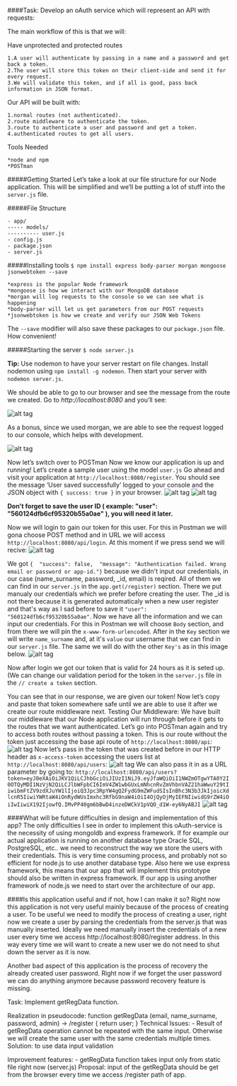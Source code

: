 ####Task: Develop an oAuth service which will represent an API with requests:

The main workflow of this is that we will:

Have unprotected and protected routes
```
1.A user will authenticate by passing in a name and a password and get back a token.
2.The user will store this token on their client-side and send it for every request.
3.We will validate this token, and if all is good, pass back information in JSON format.
```
Our API will be built with:
```
1.normal routes (not authenticated).
2.route middleware to authenticate the token.
3.route to authenticate a user and password and get a token.
4.authenticated routes to get all users.
```
Tools Needed
```
*node and npm
*POSTman
```
#####Getting Started
Let’s take a look at our file structure for our Node application. This will be simplified and we’ll be putting a lot of stuff into the `server.js` file.

#####File Structure
```
- app/
----- models/
---------- user.js
- config.js
- package.json
- server.js
```

#####Installing tools
`$ npm install express body-parser morgan mongoose jsonwebtoken --save`
```
*express is the popular Node framework
*mongoose is how we interact with our MongoDB database
*morgan will log requests to the console so we can see what is happening
*body-parser will let us get parameters from our POST requests
*jsonwebtoken is how we create and verify our JSON Web Tokens
```
The `--save` modifier will also save these packages to our `package.json` file. How convenient!

#####Starting the server
`$ node server.js`

**Tip:** Use nodemon to have your server restart on file changes. Install nodemon using `npm install -g nodemon`. Then start your server with `nodemon server.js`.

We should be able to go to our browser and see the message from the route we created. Go to *http://localhost:8080* and you’ll see:

![alt tag](https://github.com/CristianChris/oAuth-service-which-will-represent-an-API-with-requests/blob/master/Images/1.png "First image")

As a bonus, since we used morgan, we are able to see the request logged to our console, which helps with development.

![alt tag](https://github.com/CristianChris/oAuth-service-which-will-represent-an-API-with-requests/blob/master/Images/2.png "Second image")

Now let’s switch over to POSTman
Now we know our application is up and running! Let’s create a sample user using the model `user.js`
Go ahead and visit your application at `http://localhost:8080/register`. You should see the message ‘User saved successfully’ logged to your console and the JSON object with `{ success: true }` in your browser.
![alt tag](https://github.com/CristianChris/oAuth-service-which-will-represent-an-API-with-requests/blob/master/Images/4.png "Postman create user image")
![alt tag](https://github.com/CristianChris/oAuth-service-which-will-represent-an-API-with-requests/blob/master/Images/3.png "Terminal Create user image")

**Don't forget to save the user ID ( example: "user": "560124dfb6cf95320b55a0ae" ), you will need it later.**

Now we will login to gain our token for this user. For this in Postman we will gona choose POST method and in URL we will access `http://localhost:8080/api/login`. At this moment if we press send we will recive:
![alt tag](https://github.com/CristianChris/oAuth-service-which-will-represent-an-API-with-requests/blob/master/Images/5.png "Login user without credentials")

We got `{  "success": false,  "message": "Authentication failed. Wrong email or password or app-id."}` because we didn't input our credentials, in our case (name_surname, password, _id, email) is reqired. All of them we can find in our `server.js` in the `app.get(/register)` section. There we put manualy our credentials which we prefer before creating the user. The _id is not there because it is generated automaticaly when a new user register and that's way as I sad before to save it `"user": "560124dfb6cf95320b55a0ae"`.
Now we have all the information and we can input our credentials. For this in Postman we will choose `Body` section, and from there we will pin the `x-www-form-urlencoded`. After in the `Key` section we will write `name_surname` and, at it's `value` our username that we can find in our `server.js` file. The same we will do with the other `Key's` as in this image below.
![alt tag](https://github.com/CristianChris/oAuth-service-which-will-represent-an-API-with-requests/blob/master/Images/6.png "Login user with the correct credentials")

Now after login we got our token that is valid for 24 hours as it is seted up. (We can change our validation period for the token in the `server.js` file in the `// create a token` section.

You can see that in our response, we are given our token! Now let’s copy and paste that token somewhere safe until we are able to use it after we create our route middleware next.
Testing Our Middleware:
We have built our middleware that our Node application will run through before it gets to the routes that we want authenticated.
Let’s go into POSTman again and try to access both routes without passing a token.
This is our route without the token just accessing the base api route of `http://localhost:8080/api`:
![alt tag](https://github.com/CristianChris/oAuth-service-which-will-represent-an-API-with-requests/blob/master/Images/7.png "accesing api without token")
Now let’s pass in the token that was created before in our HTTP header as `x-access-token` accessing the users list at `http://localhost:8080/api/users`:
![alt tag](https://github.com/CristianChris/oAuth-service-which-will-represent-an-API-with-requests/blob/master/Images/8.png "accesing api with token")
We can also pass it in as a URL parameter by going to: `http://localhost:8080/api/users?token=eyJ0eXAiOiJKV1QiLCJhbGciOiJIUzI1NiJ9.eyJfaWQiOiI1NWZmOTgwYTA0Y2I0OTQyMDI1NzVjN2QiLCJlbWFpbCI6ImV4ZW1wbGUxLmNhcnRvZmVhbnVAZ21haWwuY29tIiwibmFtZV9zdXJuYW1lIjoiQ3Jpc3RpYW4gQ2FydG9mZWFudSIsInBhc3N3b3JkIjoicXdlcnR5IiwiYWRtaW4iOnRydWUsImxhc3RfbG9naW4iOiI4OjQyOjMyIEFNIiwidG9rZW4iOiIwIiwiX192IjowfQ.IMvPP40gm6bBwD4inzeDWCkV1pVQO_d1W-ey6NyABJI`
![alt tag](https://github.com/CristianChris/oAuth-service-which-will-represent-an-API-with-requests/blob/master/Images/9.png "accesing api with token from browser URL")

####What will be future difficulties in design and implementation of this app?
The only difficulties I see in order to implement this oAuth-service is the necessity of using mongoldb and express framework. If for example our actual application is running on another database type Oracle SQL, PostgreSQL, etc.. we need to reconstruct the way we store the users with their credentials. This is very time consuming process, and probably not so efficient for node.js to use another database type.
Also here we use express framework, this means that our app that will implement this prototype should also be written in express framework. If our app is using another framework of node.js we need to start over the architecture of our app.

####Is this application useful and if not, how I can make it so?
Right now this application is not very useful mainly because of the process of creating a user.
To be useful we need to modify the process of creating a user, right now we create a user by parsing the credentials from the server.js that was manually inserted. Ideally we need manually insert the credentials of a new user every time we access http://localhost:8080/register address.
In this way every time we will want to create a new user we do not need to shut down the server as it is now.

Another bad aspect of this application is the process of recovery the already created user password. Right now if we forget the user password we can do anything anymore because password recovery feature is missing.

Task: Implement getRegData function.

Realization in pseudocode:
        function getRegData (email, name_surname, password, admin) -> /register {
            return user;
        }
Technical Issues:
        - Result of getRegData operation cannot be repeated with the same input. Otherwise
        we will create the same user with the same credentials multiple times.
        Solution: to use data input validation

Improvement features:
        - getRegData function takes input only from static file right now (server.js)
        Proposal: input of the getRegData should be get from the browser every time we access /register path of app.
